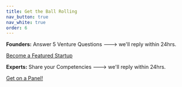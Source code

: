 ```yaml
---
title: Get the Ball Rolling
nav_button: true
nav_white: true
order: 6
---
```

**Founders:** Answer 5 Venture Questions ---> we'll reply within 24hrs.  

<div class="tc">
<a href="https://aaron327.typeform.com/to/emQXTy"  target="_blank" class="link bg-white dark-red br-pill ba ph3 pv2 dib mr4">Become a Featured Startup</a>
</div>

**Experts:** Share your Competencies ---> we'll reply within 24hrs.


<div class="tc">
<a href="mailto:info@socialrocketfactory.com"  target="_blank" class="link bg-white dark-red br-pill ba ph3 pv2 dib mr4">Get on a Panel!</a>
</div>

